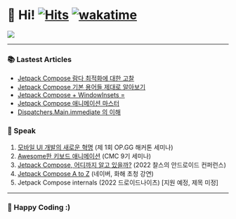 # 👋 Hi! [![Hits](https://hits.seeyoufarm.com/api/count/incr/badge.svg?url=https%3A%2F%2Fgithub.com%2Fjisungbin%2Fjisungbin&count_bg=%2396D667&title_bg=%23555555&icon=ghostery.svg&icon_color=%23FFFFFF&title=see+my+profile&edge_flat=false)](https://github.com/jisungbin/fashion-guide) [![wakatime](https://wakatime.com/badge/user/2da851dd-14d7-47dd-821a-7d902e52c1c2.svg)](https://github.com/jisungbin/univ)

![](https://github-readme-stats.vercel.app/api?username=jisungbin&count_private=true&include_all_commits=true)

-----

### 📚 Lastest Articles

<!-- BLOG-POST-LIST:START -->
- [Jetpack Compose 람다 최적화에 대한 고찰](https://sungbin.land/jetpack-compose-%EB%9E%8C%EB%8B%A4-%EC%B5%9C%EC%A0%81%ED%99%94%EC%97%90-%EB%8C%80%ED%95%9C-%EA%B3%A0%EC%B0%B0-b8854e38067a?source=rss-32f8b2abeab9------2)
- [Jetpack Compose 기본 용어들 제대로 알아보기](https://sungbin.land/jetpack-compose-%EA%B8%B0%EB%B3%B8-%EC%9A%A9%EC%96%B4%EB%93%A4-%EC%A0%9C%EB%8C%80%EB%A1%9C-%EC%95%8C%EC%95%84%EB%B3%B4%EA%B8%B0-356f4347c1a8?source=rss-32f8b2abeab9------2)
- [Jetpack Compose + WindowInsets =](https://sungbin.land/jetpack-compose-windowinsets-fa8f286f092b?source=rss-32f8b2abeab9------2)
- [Jetpack Compose 애니메이션 마스터](https://sungbin.land/jetpack-compose-%EC%95%A0%EB%8B%88%EB%A9%94%EC%9D%B4%EC%85%98-%EB%A7%88%EC%8A%A4%ED%84%B0-efbe5b074e03?source=rss-32f8b2abeab9------2)
- [Dispatchers.Main.immediate 의 이해](https://jisungbin.medium.com/dispatchers-main-immediate-%EC%9D%98-%EB%8C%80%ED%95%9C-%EC%9D%B4%ED%95%B4-9f073be21e5a?source=rss-32f8b2abeab9------2)
<!-- BLOG-POST-LIST:END -->



### 🎤 Speak

1. [모바일 UI 개발의 새로운 혁명](https://sungbin.land/%EB%AA%A8%EB%B0%94%EC%9D%BC-ui-%EA%B0%9C%EB%B0%9C%EC%9D%98-%EC%83%88%EB%A1%9C%EC%9A%B4-%ED%98%81%EB%AA%85-739c76a501b1) (제 1회 OP.GG 해커톤 세미나)
2. [Awesome한 키보드 애니메이션](https://sungbin.land/%EC%95%88%EB%93%9C%EB%A1%9C%EC%9D%B4%EB%93%9C-windowinsets%EB%A1%9C-%ED%82%A4%EB%B3%B4%EB%93%9C-%EC%95%A0%EB%8B%88%EB%A9%94%EC%9D%B4%EC%85%98-%EA%B5%AC%ED%98%84%ED%95%98%EA%B8%B0-1-b6452ed44bc8) (CMC 9기 세미나)
3. [Jetpack Compose, 어디까지 알고 있을까?](https://sungbin.land/jetpack-compose-%E1%84%8B%E1%85%A5%E1%84%83%E1%85%B5%E1%84%81%E1%85%A1%E1%84%8C%E1%85%B5-%E1%84%8B%E1%85%A1%E1%86%AF%E1%84%80%E1%85%A9-%E1%84%8B%E1%85%B5%E1%86%BB%E1%84%8B%E1%85%B3%E1%86%AF%E1%84%81%E1%85%A1-%EB%AF%B8%EA%B3%B5%EA%B0%9C-%EC%8A%AC%EB%9D%BC%EC%9D%B4%EB%93%9C-%EC%B6%94%EA%B0%80-%EB%B0%8F-%EC%95%BD%EA%B0%84%EC%9D%98-%ED%9B%84%EA%B8%B0-ff35cd43e4c3) (2022 찰스의 안드로이드 컨퍼런스)
4. [Jetpack Compose A to Z](https://jisungbin.medium.com/%EB%84%A4%EC%9D%B4%EB%B2%84-%ED%99%94%ED%95%B4-%EA%B8%B0%EC%97%85-%EA%B0%95%EC%97%B0-%ED%9B%84%EA%B8%B0-4f6474918f62) (네이버, 화해 초청 강연)
5. Jetpack Compose internals (2022 드로이드나이츠) [지원 예정, 제목 미정]



-----

### 🤗 Happy Coding :)
